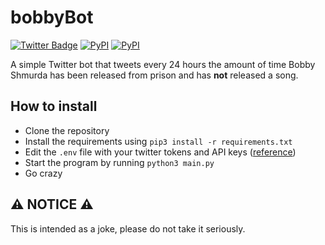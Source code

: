 # bobbyBot

[![Twitter Badge](https://img.shields.io/badge/-@bobbyBot17-00acee?style=flat-square&logo=Twitter&logoColor=white)](https://twitter.com/intent/follow?screen_name=bobbyBot17 "Follow on Twitter")
[![PyPI](https://img.shields.io/pypi/v/tweepy?label=tweepy&style=flat-square)](https://pypi.org/project/tweepy/)
[![PyPI](https://img.shields.io/pypi/v/python-dotenv?label=python-dotenv&style=flat-square)](https://pypi.org/project/python-dotenv/)

A simple Twitter bot that tweets every 24 hours the amount of time Bobby Shmurda has been released from prison and has **not** released a song.

## How to install

- Clone the repository
- Install the requirements using `pip3 install -r requirements.txt`
- Edit the `.env` file with your twitter tokens and API keys ([reference](https://developer.twitter.com/en/docs/twitter-api/getting-started/about-twitter-api))
- Start the program by running `python3 main.py`
- Go crazy

## ⚠ NOTICE ⚠
This is intended as a joke, please do not take it seriously.
